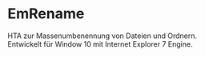 # EmRename
HTA zur Massenumbenennung von Dateien und Ordnern.<br> 
Entwickelt für Window 10 mit Internet Explorer 7 Engine.
